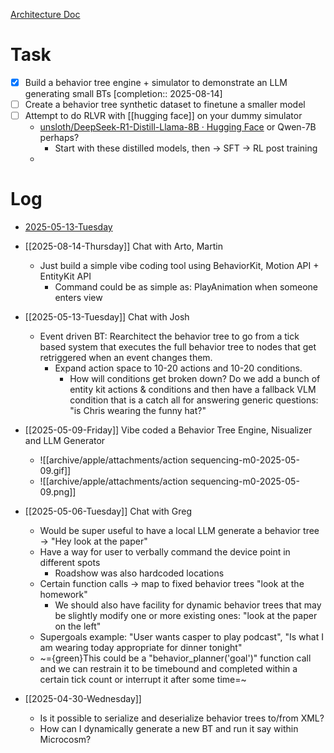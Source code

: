 
[Architecture Doc](https://github.pie.apple.com/heavenly/EmbodiedReasoning/pull/10)

# Task
- [x] Build a behavior tree engine + simulator to demonstrate an LLM generating small BTs  [completion:: 2025-08-14]
- [ ] Create a behavior tree synthetic dataset to finetune a smaller model
- [ ] Attempt to do RLVR with [[hugging face]] on your dummy simulator
	- [unsloth/DeepSeek-R1-Distill-Llama-8B · Hugging Face](https://huggingface.co/unsloth/DeepSeek-R1-Distill-Llama-8B) or Qwen-7B perhaps?
		- Start with these distilled models, then -> SFT  -> RL post training
	- 
# Log

- [2025-05-13-Tuesday](2025-05-13-Tuesday) 
- [[2025-08-14-Thursday]] Chat with Arto, Martin
	- Just build a simple vibe coding tool using BehaviorKit, Motion API + EntityKit API
		- Command could be as simple as: PlayAnimation when someone enters view
- [[2025-05-13-Tuesday]] Chat with Josh
	- Event driven BT: Rearchitect the behavior tree to go from a tick based system that executes the full behavior tree to nodes that get retriggered when an event changes them.
		- Expand action space to 10-20 actions and 10-20 conditions.
			- How will conditions get broken down? Do we add a bunch of entity kit actions & conditions and then have a fallback VLM condition that is a catch all for answering generic questions: "is Chris wearing the funny hat?"
- [[2025-05-09-Friday]] Vibe coded a Behavior Tree Engine, Nisualizer and LLM Generator
	- ![[archive/apple/attachments/action sequencing-m0-2025-05-09.gif]]
	- ![[archive/apple/attachments/action sequencing-m0-2025-05-09.png]]
- [[2025-05-06-Tuesday]] Chat with Greg
	- Would be super useful to have a local LLM generate a behavior tree -> "Hey look at the paper"
	- Have a way for user to verbally command the device point in different spots
		- Roadshow was also hardcoded locations
	- Certain function calls -> map to fixed behavior trees "look at the homework"
		- We should also have facility for dynamic behavior trees that may be slightly modify one or more existing ones: "look at the paper on the left"
	- Supergoals example: "User wants casper to play podcast", "Is what I am wearing today appropriate for dinner tonight"
	- ~={green}This could be a "behavior_planner('goal')" function call and we can restrain it to be timebound and completed within a certain tick count or interrupt it after some time=~


- [[2025-04-30-Wednesday]]
	- Is it possible to serialize and deserialize behavior trees to/from XML?
	- How can I dynamically generate a new BT and run it say within Microcosm?